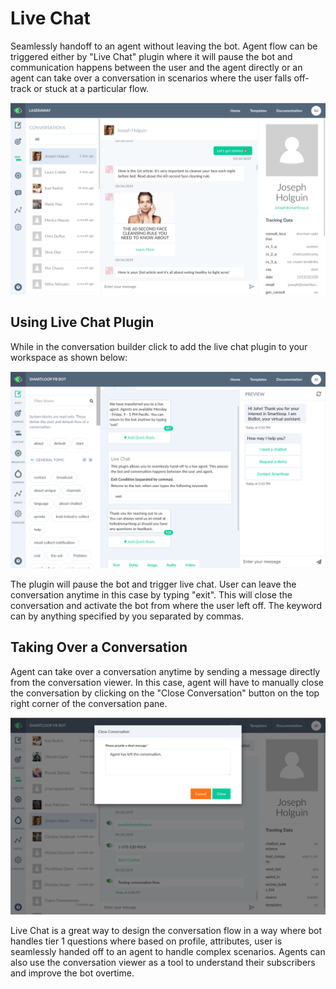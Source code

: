 # Live Chat

Seamlessly handoff to an agent without leaving the bot. Agent flow can be triggered either by "Live Chat" plugin where it will pause the bot and communication happens between the user and the agent directly or an agent can take over a conversation in scenarios where the user falls off-track or stuck at a particular flow.

![](./livechat.png)


## Using Live Chat Plugin

While in the conversation builder click to add the live chat plugin to your workspace as shown below:

![](./live-chat-plugin.png)

The plugin will pause the bot and trigger live chat. User can leave the conversation anytime in this case by typing "exit". This will close the conversation and activate the bot from where the user left off. The keyword can by anything specified by you separated by commas.

## Taking Over a Conversation

Agent can take over a conversation anytime by sending a message directly from the conversation viewer. In this case, agent will have to manually close the conversation by clicking on the "Close Conversation" button on the top right corner of the conversation pane.

![](./conversation-viewer.png)



Live Chat is a great way to design the conversation flow in a way where bot handles tier 1 questions where based on profile, attributes, user is seamlessly handed off to an agent to handle complex scenarios. Agents can also use the conversation viewer as a tool to understand their subscribers and improve the bot overtime.